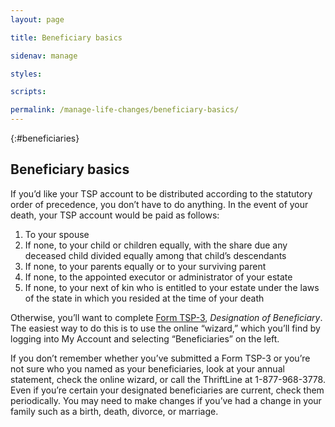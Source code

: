 ```yaml
---
layout: page

title: Beneficiary basics

sidenav: manage

styles:

scripts:

permalink: /manage-life-changes/beneficiary-basics/
---
```


{:#beneficiaries}
## Beneficiary basics

If you’d like your TSP account to be distributed according to the statutory order of precedence, you don’t have to do anything. In the event of your death, your TSP account would be paid as follows:

<ol>
<li>To your spouse</li>
<li>If none, to your child or children equally, with the share due any deceased child divided equally among that child’s descendants</li>
<li>If none, to your parents equally or to your surviving parent</li>
<li>If none, to the appointed executor or administrator of your estate</li>
<li>If none, to your next of kin who is entitled to your estate under the laws of the state in which you resided at the time of your death</li>
</ol>

Otherwise, you’ll want to complete [Form TSP-3](#), _Designation of Beneficiary_. The easiest way to do this is to use the online “wizard,” which you’ll find by logging into My Account and selecting “Beneficiaries” on the left.

If you don’t remember whether you’ve submitted a Form TSP-3 or you’re not sure who you named as your beneficiaries, look at your annual statement, check the online wizard, or call the ThriftLine at 1-877-968-3778.  Even if you’re certain your designated beneficiaries are current, check them periodically. You may need to make changes if you’ve had a change in your family such as a birth, death, divorce, or marriage.

<!-- CONTENT END -->
